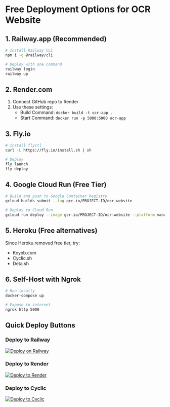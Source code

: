 # Free Deployment Options for OCR Website

## 1. Railway.app (Recommended)
```bash
# Install Railway CLI
npm i -g @railway/cli

# Deploy with one command
railway login
railway up
```

## 2. Render.com
1. Connect GitHub repo to Render
2. Use these settings:
   - Build Command: `docker build -t ocr-app .`
   - Start Command: `docker run -p 5000:5000 ocr-app`

## 3. Fly.io
```bash
# Install flyctl
curl -L https://fly.io/install.sh | sh

# Deploy
fly launch
fly deploy
```

## 4. Google Cloud Run (Free Tier)
```bash
# Build and push to Google Container Registry
gcloud builds submit --tag gcr.io/PROJECT-ID/ocr-website

# Deploy to Cloud Run
gcloud run deploy --image gcr.io/PROJECT-ID/ocr-website --platform managed
```

## 5. Heroku (Free alternatives)
Since Heroku removed free tier, try:
- Koyeb.com
- Cyclic.sh
- Deta.sh

## 6. Self-Host with Ngrok
```bash
# Run locally
docker-compose up

# Expose to internet
ngrok http 5000
```

## Quick Deploy Buttons

### Deploy to Railway
[![Deploy on Railway](https://railway.app/button.svg)](https://railway.app/new/github)

### Deploy to Render
[![Deploy to Render](https://render.com/images/deploy-to-render-button.svg)](https://render.com/deploy)

### Deploy to Cyclic
[![Deploy to Cyclic](https://deploy.cyclic.app/button.svg)](https://deploy.cyclic.app/)